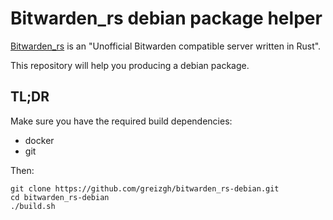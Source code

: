 # Bitwarden_rs debian package helper

[Bitwarden_rs](https://github.com/dani-garcia/bitwarden_rs) is an "Unofficial Bitwarden compatible server written in Rust".

This repository will help you producing a debian package.

## TL;DR

Make sure you have the required build dependencies:
* docker
* git

Then:

```
git clone https://github.com/greizgh/bitwarden_rs-debian.git
cd bitwarden_rs-debian
./build.sh
```
